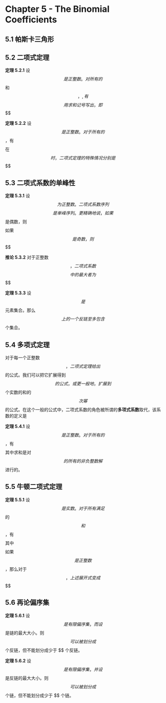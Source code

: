 # Chapter 5 - The Binomial Coefficients

## 5.1 帕斯卡三角形

## 5.2 二项式定理

**定理 5.2.1** 设 $$ 是正整数。对所有的 $$ 和 $$ ，,有
$$$$
用求和记号写出，即
$$$$

**定理 5.2.2** 设 $$ 是正整数。对于所有的 $$ ，有
$$$$
在 $$ 时，二项式定理的特殊情况分别是
$$$$
$$$$
$$$$

## 5.3 二项式系数的单峰性

**定理 5.3.1** 设 $$ 为正整数。二项式系数序列
$$$$
是单峰序列。更精确地说，如果 $$ 是偶数，则
$$$$
$$$$
如果 $$ 是奇数，则
$$$$
$$$$

**推论 5.3.2** 对于正整数 $$ ，二项式系数
$$$$
中的最大者为
$$$$

**定理 5.3.3** 设 $$ 是 $$ 元素集合。那么 $$ 上的一个反链至多包含 $$ 个集合。

## 5.4 多项式定理

对于每一个正整数 $$ ，二项式定理给出 $$ 的公式。我们可以把它扩展得到 $$ 的公式，或更一般地，扩展到 $$ 个实数的和的 $$ 次幂 $$ 的公式。在这个一般的公式中，二项式系数的角色被所谓的**多项式系数**取代，该系数的定义是
$$$$

**定理 5.4.1** 设 $$ 是正整数。对于所有的 $$ ，有
$$$$
其中求和是对 $$ 的所有的非负整数解 $$ 进行的。

## 5.5 牛顿二项式定理

**定理 5.5.1** 设 $$ 是实数。对于所有满足 $$ 的 $$ 和 $$ ，有
$$$$
其中
$$$$
如果 $$ 是正整数 $$ ，那么对于 $$ ，上述展开式变成
$$$$

## 5.6 再论偏序集

**定理 5.6.1** 设 $$ 是有限偏序集，而设 $$ 是链的最大大小。则 $$ 可以被划分成 $$ 个反链，但不能划分成少于 $$ 个反链。

**定理 5.6.2** 设 $$ 是有限偏序集，并设 $$ 是反链的最大大小。则 $$ 可以被划分成 $$ 个链，但不能划分成少于 $$ 个链。